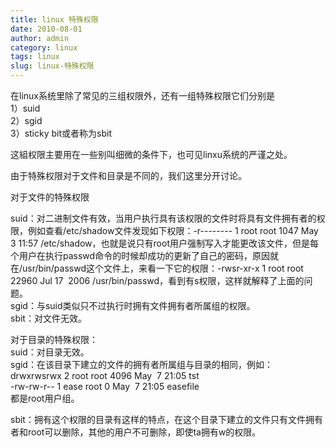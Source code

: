 ```yaml
---
title: linux 特殊权限
date: 2010-08-01
author: admin
category: linux
tags: linux
slug: linux-特殊权限
---
```


在linux系统里除了常见的三组权限外，还有一组特殊权限它们分别是  
1）suid  
2）sgid  
3）sticky bit或者称为sbit

这組权限主要用在一些别叫细微的条件下，也可见linxu系统的严谨之处。

由于特殊权限对于文件和目录是不同的，我们这里分开讨论。

对于文件的特殊权限  

suid：对二进制文件有效，当用户执行具有该权限的文件时将具有文件拥有者的权限，例如查看/etc/shadow文件发现如下权限：-r--------
1 root root 1047 May  3 11:57
/etc/shadow，也就是说只有root用户强制写入才能更改该文件，但是每个用户在执行passwd命令的时候却成功的更新了自己的密码，原因就在/usr/bin/passwd这个文件上，来看一下它的权限：-rwsr-xr-x
1 root root 22960 Jul 17  2006
/usr/bin/passwd，看到有s权限，这样就解释了上面的问题。  
sgid：与suid类似只不过执行时拥有文件拥有者所属组的权限。  
sbit：对文件无效。

对于目录的特殊权限：  
suid：对目录无效。  
sgid：在该目录下建立的文件的拥有者所属组与目录的相同，例如：  
drwxrwsrwx 2 root root 4096 May  7 21:05 tst  
-rw-rw-r-- 1 ease root 0 May  7 21:05 easefile  
都是root用户组。  

sbit：拥有这个权限的目录有这样的特点，在这个目录下建立的文件只有文件拥有者和root可以删除，其他的用户不可删除，即使ta拥有w的权限。

